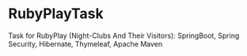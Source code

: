 # RubyPlayTask
Task for RubyPlay (Night-Clubs And Their Visitors): SpringBoot, Spring Security, Hibernate, Thymeleaf, Apache Maven
